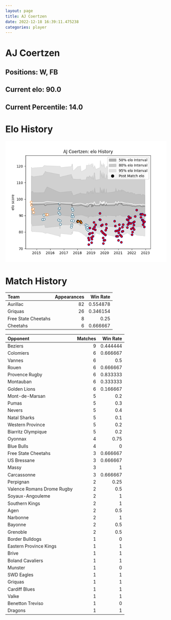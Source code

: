 ```yaml
---  
layout: page  
title: AJ Coertzen  
date: 2022-12-18 16:39:11.475238  
categories: player  
---
```

# AJ Coertzen

## Positions: W, FB

## Current elo: 90.0

## Current Percentile: 14.0

# Elo History


![elo history](history_AJCoertzen.png)
# Match History


| Team                |   Appearances |   Win Rate |
|:--------------------|--------------:|-----------:|
| Aurillac            |            82 |   0.554878 |
| Griquas             |            26 |   0.346154 |
| Free State Cheetahs |             8 |   0.25     |
| Cheetahs            |             6 |   0.666667 |

| Opponent                   |   Matches |   Win Rate |
|:---------------------------|----------:|-----------:|
| Beziers                    |         9 |   0.444444 |
| Colomiers                  |         6 |   0.666667 |
| Vannes                     |         6 |   0.5      |
| Rouen                      |         6 |   0.666667 |
| Provence Rugby             |         6 |   0.833333 |
| Montauban                  |         6 |   0.333333 |
| Golden Lions               |         6 |   0.166667 |
| Mont-de-Marsan             |         5 |   0.2      |
| Pumas                      |         5 |   0.3      |
| Nevers                     |         5 |   0.4      |
| Natal Sharks               |         5 |   0.1      |
| Western Province           |         5 |   0.2      |
| Biarritz Olympique         |         5 |   0.2      |
| Oyonnax                    |         4 |   0.75     |
| Blue Bulls                 |         4 |   0        |
| Free State Cheetahs        |         3 |   0.666667 |
| US Bressane                |         3 |   0.666667 |
| Massy                      |         3 |   1        |
| Carcassonne                |         3 |   0.666667 |
| Perpignan                  |         2 |   0.25     |
| Valence Romans Drome Rugby |         2 |   0.5      |
| Soyaux-Angouleme           |         2 |   1        |
| Southern Kings             |         2 |   1        |
| Agen                       |         2 |   0.5      |
| Narbonne                   |         2 |   1        |
| Bayonne                    |         2 |   0.5      |
| Grenoble                   |         2 |   0.5      |
| Border Bulldogs            |         1 |   0        |
| Eastern Province Kings     |         1 |   1        |
| Brive                      |         1 |   1        |
| Boland Cavaliers           |         1 |   1        |
| Munster                    |         1 |   0        |
| SWD Eagles                 |         1 |   1        |
| Griquas                    |         1 |   1        |
| Cardiff Blues              |         1 |   1        |
| Valke                      |         1 |   1        |
| Benetton Treviso           |         1 |   0        |
| Dragons                    |         1 |   1        |